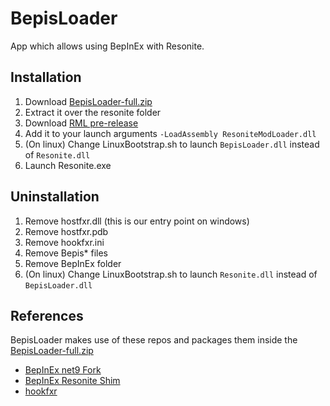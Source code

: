 # BepisLoader

App which allows using BepInEx with Resonite.

## Installation

1. Download [BepisLoader-full.zip](https://github.com/art0007i/BepisLoader/releases/latest/download/BepisLoader-full.zip)
2. Extract it over the resonite folder
3. Download [RML pre-release](https://github.com/resonite-modding-group/ResoniteModLoader/releases)
4. Add it to your launch arguments `-LoadAssembly ResoniteModLoader.dll`
5. (On linux) Change LinuxBootstrap.sh to launch `BepisLoader.dll` instead of `Resonite.dll`
6. Launch Resonite.exe

## Uninstallation

1. Remove hostfxr.dll (this is our entry point on windows)
2. Remove hostfxr.pdb
3. Remove hookfxr.ini
4. Remove Bepis* files
5. Remove BepInEx folder
6. (On linux) Change LinuxBootstrap.sh to launch `Resonite.dll` instead of `BepisLoader.dll`

## References

BepisLoader makes use of these repos and packages them inside the [BepisLoader-full.zip](https://github.com/art0007i/BepisLoader/releases/latest/download/BepisLoader-full.zip)
- [BepInEx net9 Fork](https://github.com/art0007i/BepInEx)
- [BepInEx Resonite Shim](https://github.com/art0007i/BepInExResoniteShim)
- [hookfxr](https://github.com/MonkeyModdingTroop/hookfxr)
